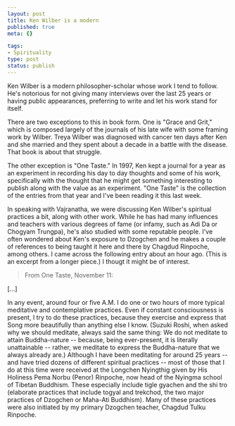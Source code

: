 ```yaml
--- 
layout: post
title: Ken Wilber is a modern
published: true
meta: {}

tags: 
- Spirituality
type: post
status: publish
---
```

Ken Wilber is a modern philosopher-scholar whose work I tend to follow. He's notorious for not giving many interviews over the last 25 years or having public appearances, preferring to write and let his work stand for itself.

There are two exceptions to this in book form. One is "Grace and Grit," which is composed largely of the journals of his late wife with some framing work by Wilber. Treya Wilber was diagnosed with cancer ten days after Ken and she married and they spent about a decade in a battle with the disease. That book is about that struggle.

The other exception is "One Taste." In 1997, Ken kept a journal for a year as an experiment in recording his day to day thoughts and some of his work, specifically with the thought that he might get something interesting to publish along with the value as an experiment. "One Taste" is the collection of the entries from that year and I've been reading it this last week.

In speaking with Vajranatha, we were discussing Ken Wilber's spiritual practices a bit, along with other work. While he has had many influences and teachers with various degrees of fame (or infamy, such as Adi Da or Chogyam Trungpa), he's also studied with some reputable people. I've often wondered about Ken's exposure to Dzogchen and he makes a couple of references to being taught it here and there by Chagdud Rinpoche, among others. I came across the following entry about an hour ago. (This is an excerpt from a longer piece.) I thougt it might be of interest.

>From One Taste, November 11:

[...]

In any event, around four or five A.M. I do one or two hours of more typical meditative and contemplative practices. Even if constant consciousness is present, I try to do these practices, because they exercise and express that Song more beautifully than anything else I know. (Suzuki Roshi, when asked why we should meditate, always said the same thing: We do not meditate to attain Buddha-nature -- because, being ever-present, it is literally unattainable -- rather, we meditate to express the Buddha-nature that we always already are.) Although I have been meditating for around 25 years -- and have tried dozens of different spiritual practices -- most of those that I do at this time were received at the Longchen Nyingthig given by His Holiness Pema Norbu (Penor) Rinpoche, now head of the Nyingma school of Tibetan Buddhism. These especially include tigle gyachen and the shi tro (elaborate practices that include togyal and trekchod, the two major practices of Dzogchen or Maha-Ati Buddhism). Many of these practices were also initiated by my primary Dzogchen teacher, Chagdud Tulku Rinpoche.
